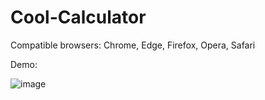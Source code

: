 # Cool-Calculator
Compatible browsers: Chrome, Edge, Firefox, Opera, Safari

Demo: 

![image](https://user-images.githubusercontent.com/125430379/225841769-4f82d9c7-0d55-4dc2-bd50-64ba3eccf670.png)
